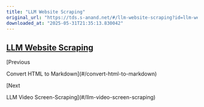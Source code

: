 ```yaml
---
title: "LLM Website Scraping"
original_url: "https://tds.s-anand.net/#/llm-website-scraping?id=llm-website-scraping"
downloaded_at: "2025-05-31T21:35:13.830042"
---
```


[LLM Website Scraping](#/llm-website-scraping?id=llm-website-scraping)
----------------------------------------------------------------------

[Previous

Convert HTML to Markdown](#/convert-html-to-markdown)

[Next

LLM Video Screen-Scraping](#/llm-video-screen-scraping)